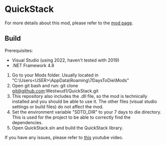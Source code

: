 # QuickStack

For more details about this mod, please refer to the [mod page](https://www.nexusmods.com/7daystodie/mods/1357).

## Build

Prerequisites:
- Visual Studio (using 2022, haven't tested with 2019)
- .NET Framework 4.8

1. Go to your Mods folder. Usually located in "C:\Users\<USER>\AppData\Roaming\7DaysToDie\Mods"
2. Open git bash and run: git clone git@github.com:Westwud1/QuickStack.git
3. This repository also includes the .dll file, so the mod is technically installed and you should be able to use it. The other files (visual studio settings or build files) do not affect the mod.
4. Set the environment variable "SDTD_DIR" to your 7 days to die directory. This is used for the project to be able to correctly find the dependencies.
5. Open QuickStack.sln and build the QuickStack library.

If you have any issues, please refer to [this](https://www.youtube.com/watch?v=n463fVZ26tY&list=PLJeCuPbkcF5RhAOkX7ghThq7hIfZ5Ypgj&index=3&ab_channel=SphereII) youtube video.
